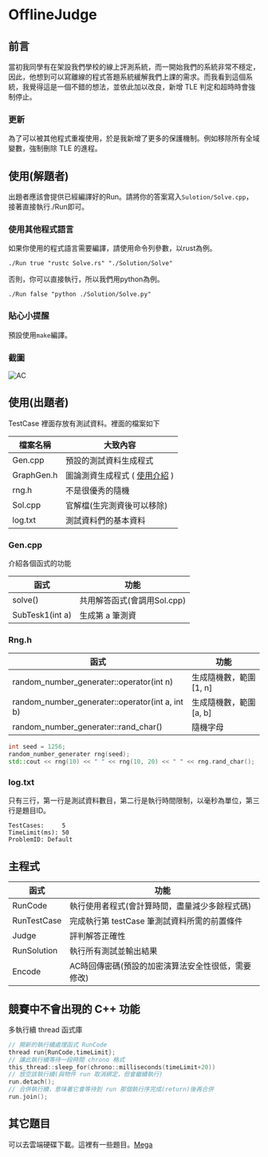 # OfflineJudge

## 前言

當初我同學有在架設我們學校的線上評測系統，而一開始我們的系統非常不穩定，因此，他想到可以寫離線的程式答題系統緩解我們上課的需求。而我看到這個系統，我覺得這是一個不錯的想法，並依此加以改良，新增 TLE 判定和超時時會強制停止。

### 更新

為了可以被其他程式重複使用，於是我新增了更多的保護機制。例如移除所有全域變數，強制刪除 TLE 的進程。

## 使用(解題者)

出題者應該會提供已經編譯好的Run。請將你的答案寫入`Sulotion/Solve.cpp`，接著直接執行./Run即可。

### 使用其他程式語言

如果你使用的程式語言需要編譯，請使用命令列參數，以rust為例。

```
./Run true "rustc Solve.rs" "./Solution/Solve"
```

否則，你可以直接執行，所以我們用python為例。

```
./Run false "python ./Solution/Solve.py"
```

### 貼心小提醒

預設使用`make`編譯。

### 截圖

![AC](https://live.staticflickr.com/65535/52131824719_f3ef187894_o.png)

## 使用(出題者)

TestCase 裡面存放有測試資料。裡面的檔案如下

| 檔案名稱 | 大致內容 |
| --- | --- |
| Gen.cpp | 預設的測試資料生成程式 |
| GraphGen.h | 圖論測資生成程式 ( [使用介紹](https://mtmatt.page/misc/the-test-case-builder-of-graph-theory/) ) |
| rng.h | 不是很優秀的隨機 |
| Sol.cpp | 官解檔(生完測資後可以移除) |
| log.txt | 測試資料們的基本資料 |

### Gen.cpp

介紹各個函式的功能

| 函式 | 功能 |
| --- | --- |
| solve() | 共用解答函式(會調用Sol.cpp) |
| SubTesk1(int a) | 生成第 a 筆測資 |

### Rng.h

| 函式 | 功能 |
| --- | --- |
| random_number_generater::operator(int n) | 生成隨機數，範圍 [1, n] |
| random_number_generater::operator(int a, int b) | 生成隨機數，範圍 [a, b] |
| random_number_generater::rand_char() | 隨機字母 |

```cpp
int seed = 1256;
random_number_generater rng(seed);
std::cout << rng(10) << " " << rng(10, 20) << " " << rng.rand_char();
```

### log.txt

只有三行，第一行是測試資料數目，第二行是執行時間限制，以毫秒為單位，第三行是題目ID。

```
TestCases:     5
TimeLimit(ms): 50
ProblemID: Default
```

## 主程式

| 函式 | 功能 |
| --- | --- |
| RunCode | 執行使用者程式(會計算時間，盡量減少多餘程式碼) |
| RunTestCase | 完成執行第 testCase 筆測試資料所需的前置條件 |
| Judge | 評判解答正確性 |
| RunSolution | 執行所有測試並輸出結果 |
| Encode | AC時回傳密碼(預設的加密演算法安全性很低，需要修改) |

## 競賽中不會出現的 C++ 功能

多執行續 thread 函式庫

```cpp
// 開新的執行續處理函式 RunCode
thread run{RunCode,timeLimit};
// 讓此執行續等待一段時間 chrono 格式
this_thread::sleep_for(chrono::milliseconds(timeLimit+20))
// 放空該執行續(與物件 run 取消綁定，但會繼續執行)
run.detach();
// 合併執行續，意味著它會等待到 run 那個執行序完成(return)後再合併
run.join();
```

## 其它題目

可以去雲端硬碟下載。這裡有一些題目。[Mega](https://mega.nz/folder/HgdU3J4A#NjDnWXqIS6Ov_hDGnrbtkA)
